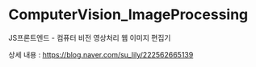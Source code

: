 # ComputerVision_ImageProcessing
JS프론트엔드 - 컴퓨터 비전 영상처리 웹 이미지 편집기

상세 내용 : https://blog.naver.com/su_lily/222562665139
